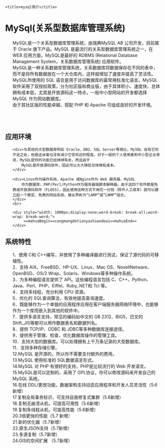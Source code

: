 <html>
<head>
    <meta http-equiv="Content-Type" content="text/html; charset=UTF-8">

    <title>mysql简介</title>

</head>
<body>
<h1>MySql(关系型数据库管理系统)</h1>
<ol>
    <div>MySQL是一个关系型数据库管理系统，由瑞典MySQL AB 公司开发，目前属于 Oracle 旗下产品。MySQL 是最流行的关系型数据库管理系统之一，在 WEB 应用方面，MySQL是最好的 RDBMS
        (Relational Database Management System，关系数据库管理系统) 应用软件。
    </div>
    <div>MySQL是一种关系数据库管理系统，关系数据库将数据保存在不同的表中，而不是将所有数据放在一个大仓库内，这样就增加了速度并提高了灵活性。</div>
    <div>MySQL所使用的 SQL 语言是用于访问数据库的最常用标准化语言。MySQL 软件采用了双授权政策，分为社区版和商业版，由于其体积小、速度快、总体拥有成本低，尤其是开放源码这一特点，一般中小型网站的开发都选择 MySQL
        作为网站数据库。
    </div>
    <div>由于其社区版的性能卓越，搭配 PHP 和 Apache 可组成良好的开发环境。</div>
</ol>
<br>
<br>
<h2>应用环境</h2>
<ol>

    <div>与其他的大型数据库例如 Oracle、DB2、SQL Server等相比，MySQL 自有它的不足之处，但是这丝毫也没有减少它受欢迎的程度。对于一般的个人使用者和中小型企业来说，MySQL提供的功能已经绰绰有余，而且由于
        MySQL是开放源码软件，因此可以大大降低总体拥有成本。
    </div>

    <div>Linux作为操作系统，Apache 或Nginx作为 Web 服务器，MySQL
        作为数据库，PHP/Perl/Python作为服务器端脚本解释器。由于这四个软件都是免费或开放源码软件（FLOSS)，因此使用这种方式不用花一分钱（除开人工成本）就可以建立起一个稳定、免费的网站系统，被业界称为“LAMP“或“LNMP”组合。
    </div>
    <br>

    <div style="width: 1000px;display:none;word-break: break-all;word-wrap: break-word;">
         ==mahuaBegin==cangmangdetianyashiwodeai==mahuaEnd==
    </div>
</ol>


<h2>系统特性</h2>
<ol>
    <div>1．使用 C和 C++编写，并使用了多种编译器进行测试，保证了源代码的可移植性。</div>
    <div>2．支持 AIX、FreeBSD、HP-UX、Linux、Mac OS、NovellNetware、OpenBSD、OS/2 Wrap、Solaris、Windows等多种操作系统。</div>
    <div>3．为多种编程语言提供了 API。这些编程语言包括 C、C++、Python、Java、Perl、PHP、Eiffel、Ruby,.NET和 Tcl 等。</div>
    <div>4．支持多线程，充分利用 CPU 资源。</div>
    <div>5．优化的 SQL查询算法，有效地提高查询速度。</div>
    <div>6．既能够作为一个单独的应用程序应用在客户端服务器网络环境中，也能够作为一个库而嵌入到其他的软件中。</div>
    <div>7．提供多语言支持，常见的编码如中文的 GB 2312、BIG5，日文的 Shift_JIS等都可以用作数据表名和数据列名。</div>
    <div>8．提供 TCP/IP、ODBC 和 JDBC等多种数据库连接途径。</div>
    <div>9．提供用于管理、检查、优化数据库操作的管理工具。</div>
    <div>10．支持大型的数据库。可以处理拥有上千万条记录的大型数据库。</div>
    <div>11．支持多种存储引擎。</div>
    <div>12.MySQL 是开源的，所以你不需要支付额外的费用。</div>
    <div>13.MySQL 使用标准的 SQL数据语言形式。</div>
    <div>14.MySQL 对 PHP 有很好的支持，PHP是比较流行的 Web 开发语言。</div>
    <div>15.MySQL是可以定制的，采用了 GPL协议，你可以修改源码来开发自己的 MySQL 系统。</div>
    <div>16.在线 DDL/更改功能，数据架构支持动态应用程序和开发人员灵活性（5.6新增）</div>
    <div>17.复制全局事务标识，可支持自我修复式集群（5.6新增）</div>
    <div>18.复制无崩溃从机，可提高可用性（5.6新增）</div>
    <div>19.复制多线程从机，可提高性能（5.6新增）</div>
    <div>20.3倍更快的性能（5.7 新增）</div>
    <div>21.新的优化器（5.7新增）</div>
    <div>22.原生JSON支持（5.7新增）</div>
    <div>23.多源复制（5.7新增）</div>
    <div>24.GIS的空间扩展 （5.7新增）</div>
</ol>


</body>
</html>